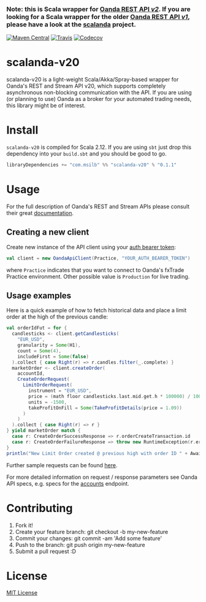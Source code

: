 ### Note: this is Scala wrapper for [Oanda REST API *v2*](http://developer.oanda.com/rest-live-v20/introduction). If you are looking for a Scala wrapper for the older [Oanda REST API *v1*](http://developer.oanda.com/rest-live/introduction), please have a look at the [scalanda](https://github.com/msilb/scalanda) project.

[![Maven Central](https://img.shields.io/maven-central/v/com.msilb/scalanda-v20_2.12.svg)](http://search.maven.org/#search%7Cga%7C1%7Ca%3A%22scalanda-v20_2.12%22)
[![Travis](https://img.shields.io/travis/msilb/scalanda-v20.svg)](https://travis-ci.org/msilb/scalanda-v20)
[![Codecov](https://img.shields.io/codecov/c/github/msilb/scalanda-v20.svg)](https://codecov.io/gh/msilb/scalanda-v20)

# scalanda-v20

scalanda-v20 is a light-weight Scala/Akka/Spray-based wrapper for Oanda's REST and Stream API v20, which supports completely asynchronous non-blocking communication with the API. If you are using (or planning to use) Oanda as a broker for your automated trading needs, this library might be of interest.

# Install

`scalanda-v20` is compiled for Scala 2.12. If you are using `sbt` just drop this dependency into your `build.sbt` and you should be good to go.

```scala
libraryDependencies += "com.msilb" %% "scalanda-v20" % "0.1.1"
```

# Usage

For the full description of Oanda's REST and Stream APIs please consult their great [documentation](http://developer.oanda.com/rest-live-v20/introduction).

## Creating a new client

Create new instance of the API client using your [auth bearer token](http://developer.oanda.com/rest-live-v20/authentication):

```scala
val client = new OandaApiClient(Practice, "YOUR_AUTH_BEARER_TOKEN")
```

where `Practice` indicates that you want to connect to Oanda's fxTrade Practice environment. Other possible value is `Production` for live trading.

## Usage examples

Here is a quick example of how to fetch historical data and place a limit order at the high of the previous candle:

```scala
val orderIdFut = for {
  candlesticks <- client.getCandlesticks(
    "EUR_USD",
    granularity = Some(H1),
    count = Some(4),
    includeFirst = Some(false)
  ).collect { case Right(r) => r.candles.filter(_.complete) }
  marketOrder <- client.createOrder(
    accountId,
    CreateOrderRequest(
      LimitOrderRequest(
        instrument = "EUR_USD",
        price = (math floor candlesticks.last.mid.get.h * 100000) / 100000,
        units = -1500,
        takeProfitOnFill = Some(TakeProfitDetails(price = 1.09))
      )
    )
  ).collect { case Right(r) => r }
} yield marketOrder match {
  case r: CreateOrderSuccessResponse => r.orderCreateTransaction.id
  case r: CreateOrderFailureResponse => throw new RuntimeException(r.errorMessage)
}
println("New Limit Order created @ previous high with order ID " + Await.result(orderIdFut, Duration.Inf))
```

Further sample requests can be found [here](https://github.com/msilb/scalanda-v20/blob/master/src/main/scala/com/msilb/scalandav20/sample/SampleRequests.scala).

For more detailed information on request / response parameters see Oanda API specs, e.g. specs for the [accounts](http://developer.oanda.com/rest-live-v20/account-ep) endpoint.

# Contributing

1. Fork it!
2. Create your feature branch: git checkout -b my-new-feature
3. Commit your changes: git commit -am 'Add some feature'
4. Push to the branch: git push origin my-new-feature
5. Submit a pull request :D

# License

[MIT License](https://github.com/msilb/scalanda-v20/blob/master/LICENSE)
